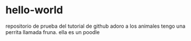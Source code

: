 # hello-world
repositorio de prueba del tutorial de github
adoro a los animales 
tengo una perrita llamada fruna. ella es un poodle
